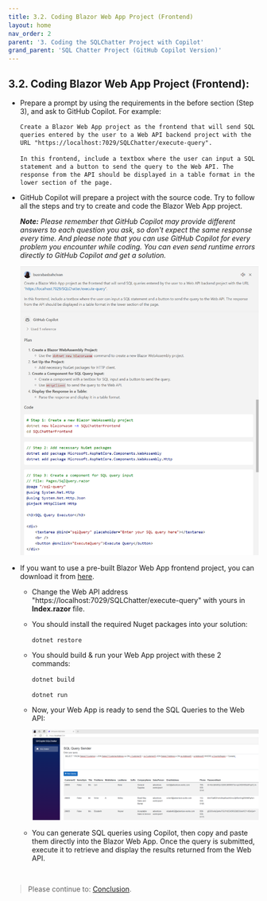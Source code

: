 ```yaml
---
title: 3.2. Coding Blazor Web App Project (Frontend)
layout: home
nav_order: 2
parent: '3. Coding the SQLChatter Project with Copilot'
grand_parent: 'SQL Chatter Project (GitHub Copilot Version)'
---
```


## 3.2. Coding Blazor Web App Project (Frontend):

* Prepare a prompt by using the requirements in the before section (Step 3), and ask to GitHub Copilot. For example:

    ```
   Create a Blazor Web App project as the frontend that will send SQL queries entered by the user to a Web API backend project with the URL "https://localhost:7029/SQLChatter/execute-query". 
   
   In this frontend, include a textbox where the user can input a SQL statement and a button to send the query to the Web API. The response from the API should be displayed in a table format in the lower section of the page.
    ```

* GitHub Copilot will prepare a project with the source code. Try to follow all the steps and try to create and code the Blazor Web App project.

   _**Note:** Please remember that GitHub Copilot may provide different answers to each question you ask, so don't expect the same response every time. And please note that you can use GitHub Copilot for every problem you encounter while coding. You can even send runtime errors directly to GitHub Copilot and get a solution._
   
   ![Frontend](./CopilotImages/Frontend.png)

* If you want to use a pre-built Blazor Web App frontend project, you can download it from [here](https://github.com/241/ghcopilotdemo/tree/main/OpenAISQLChatter_WebApp).

   * Change the Web API address "https://localhost:7029/SQLChatter/execute-query" with yours in **Index.razor** file.

   * You should install the required Nuget packages into your solution:

     ```dotnet restore```


   * You should build & run your Web App project with these 2 commands:
     
     ```dotnet build```

     ```dotnet run```

   * Now, your Web App is ready to send the SQL Queries to the Web API:

      ![WebApp](./CopilotImages/WebApp.png)

   * You can generate SQL queries using Copilot, then copy and paste them directly into the Blazor Web App. Once the query is submitted, execute it to retrieve and display the results returned from the Web API.

   &nbsp;
> Please continue to: [Conclusion](https://241.github.io/ghcopilotdemo/SQLChatter_GitHubCopilot/0104_Conclusion.html).